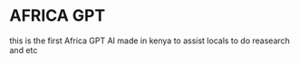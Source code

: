# AFRICA GPT

this is the first Africa GPT AI made in kenya to assist locals to do reasearch and etc
